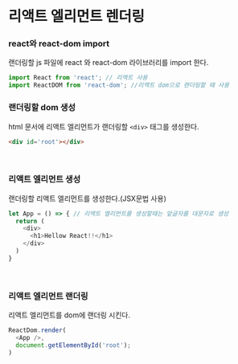 # 리액트 엘리먼트 렌더링

### react와 react-dom import
랜더링할 js 파일에 react 와 react-dom 라이브러리를 import 한다.
```javascript
import React from 'react'; // 리액트 사용
import ReactDOM from 'react-dom'; //리액트 dom으로 랜더링할 때 사용
```

### 랜더링할 dom 생성
html 문서에 리액트 엘리먼트가 랜더링할 `<div>` 태그를 생성한다.
  ```html
  <div id='root'></div>
  ```

<br>

### 리액트 엘리먼트 생성
랜더링할 리액트 엘리먼트를 생성한다.(JSX문법 사용)
```javascript
let App = () => { // 리액트 엘리먼트를 생성할때는 앞글자를 대문자로 생성
  return (
    <div>
      <h1>Hellow React!!</h1>
    </div>
  )
}
```

<br>

### 리액트 엘리먼트 랜더링
리액트 엘리먼트를 dom에 랜더링 시킨다.
```javascript
ReactDom.render(
  <App />,
  document.getElementById('root');
)
```
